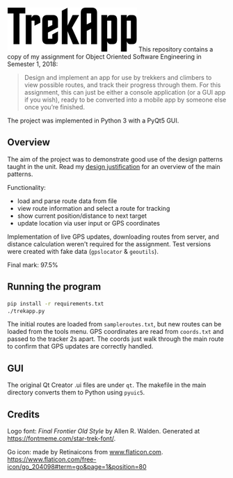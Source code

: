 ![Logo](assets/trekapp-logo.png)
This repository contains a copy of my assignment for Object Oriented Software Engineering in Semester 1, 2018:

> Design and implement an app for use by trekkers and climbers to view possible routes, and track their progress through them.
> For this assignment, this can just be either a console application (or a GUI app if you wish), ready to be converted into a mobile app by someone else once you’re finished.

The project was implemented in Python 3 with a PyQt5 GUI. 

## Overview
The aim of the project was to demonstrate good use of the design patterns taught in the unit. Read my [design justification](design.md) for an overview of the main patterns.

Functionality:

* load and parse route data from file
* view route information and select a route for tracking
* show current position/distance to next target
* update location via user input or GPS coordinates

Implementation of live GPS updates, downloading routes from server, and distance calculation weren't required for the assignment. Test versions were created with fake data (`gpslocator` & `geoutils`).

Final mark: 97.5%

## Running the program
```sh
pip install -r requirements.txt
./trekapp.py
```

The initial routes are loaded from `sampleroutes.txt`, but new routes can be loaded from the tools menu. GPS coordinates are read from `coords.txt` and passed to the tracker 2s apart. The coords just walk through the main route to confirm that GPS updates are correctly handled.

## GUI
The original Qt Creator .ui files are under `qt`. The makefile in the main directory converts them to Python using `pyuic5`.

## Credits
Logo font: _Final Frontier Old Style_ by Allen R. Walden. Generated at <https://fontmeme.com/star-trek-font/>.

Go icon: made by Retinaicons from www.flaticon.com. <https://www.flaticon.com/free-icon/go_204098#term=go&page=1&position=80>
